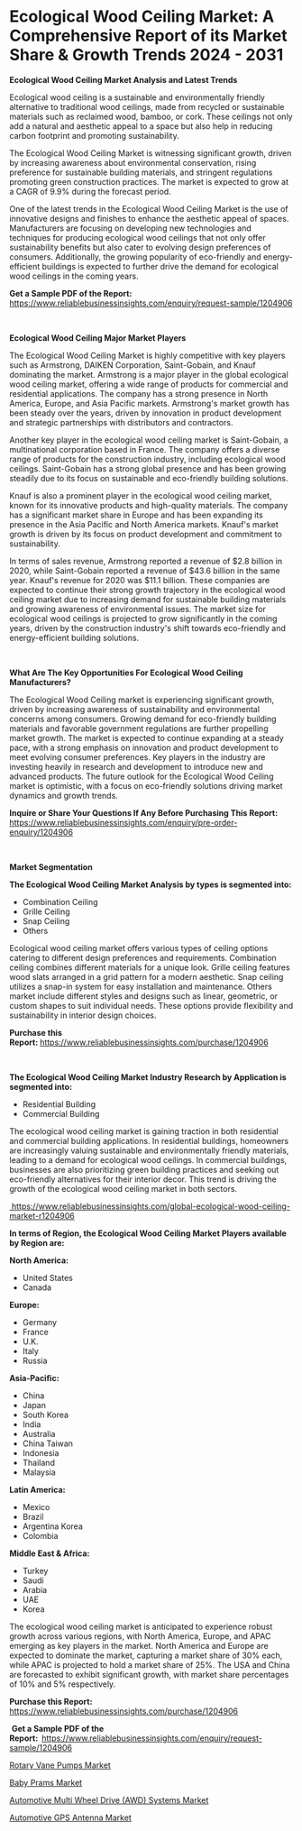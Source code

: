 <p><h1>Ecological Wood Ceiling Market: A Comprehensive Report of its Market Share & Growth Trends 2024 - 2031</h1></p><p><strong>Ecological Wood Ceiling Market Analysis and Latest Trends</strong></p>
<p><p>Ecological wood ceiling is a sustainable and environmentally friendly alternative to traditional wood ceilings, made from recycled or sustainable materials such as reclaimed wood, bamboo, or cork. These ceilings not only add a natural and aesthetic appeal to a space but also help in reducing carbon footprint and promoting sustainability.</p><p>The Ecological Wood Ceiling Market is witnessing significant growth, driven by increasing awareness about environmental conservation, rising preference for sustainable building materials, and stringent regulations promoting green construction practices. The market is expected to grow at a CAGR of 9.9% during the forecast period.</p><p>One of the latest trends in the Ecological Wood Ceiling Market is the use of innovative designs and finishes to enhance the aesthetic appeal of spaces. Manufacturers are focusing on developing new technologies and techniques for producing ecological wood ceilings that not only offer sustainability benefits but also cater to evolving design preferences of consumers. Additionally, the growing popularity of eco-friendly and energy-efficient buildings is expected to further drive the demand for ecological wood ceilings in the coming years.</p></p>
<p><strong>Get a Sample PDF of the Report:&nbsp;</strong> <a href="https://www.reliablebusinessinsights.com/enquiry/request-sample/1204906">https://www.reliablebusinessinsights.com/enquiry/request-sample/1204906</a></p>
<p>&nbsp;</p>
<p><strong>Ecological Wood Ceiling Major Market Players</strong></p>
<p><p>The Ecological Wood Ceiling Market is highly competitive with key players such as Armstrong, DAIKEN Corporation, Saint-Gobain, and Knauf dominating the market. Armstrong is a major player in the global ecological wood ceiling market, offering a wide range of products for commercial and residential applications. The company has a strong presence in North America, Europe, and Asia Pacific markets. Armstrong's market growth has been steady over the years, driven by innovation in product development and strategic partnerships with distributors and contractors.</p><p>Another key player in the ecological wood ceiling market is Saint-Gobain, a multinational corporation based in France. The company offers a diverse range of products for the construction industry, including ecological wood ceilings. Saint-Gobain has a strong global presence and has been growing steadily due to its focus on sustainable and eco-friendly building solutions.</p><p>Knauf is also a prominent player in the ecological wood ceiling market, known for its innovative products and high-quality materials. The company has a significant market share in Europe and has been expanding its presence in the Asia Pacific and North America markets. Knauf's market growth is driven by its focus on product development and commitment to sustainability.</p><p>In terms of sales revenue, Armstrong reported a revenue of $2.8 billion in 2020, while Saint-Gobain reported a revenue of $43.6 billion in the same year. Knauf's revenue for 2020 was $11.1 billion. These companies are expected to continue their strong growth trajectory in the ecological wood ceiling market due to increasing demand for sustainable building materials and growing awareness of environmental issues. The market size for ecological wood ceilings is projected to grow significantly in the coming years, driven by the construction industry's shift towards eco-friendly and energy-efficient building solutions.</p></p>
<p>&nbsp;</p>
<p><strong>What Are The Key Opportunities For Ecological Wood Ceiling Manufacturers?</strong></p>
<p><p>The Ecological Wood Ceiling market is experiencing significant growth, driven by increasing awareness of sustainability and environmental concerns among consumers. Growing demand for eco-friendly building materials and favorable government regulations are further propelling market growth. The market is expected to continue expanding at a steady pace, with a strong emphasis on innovation and product development to meet evolving consumer preferences. Key players in the industry are investing heavily in research and development to introduce new and advanced products. The future outlook for the Ecological Wood Ceiling market is optimistic, with a focus on eco-friendly solutions driving market dynamics and growth trends.</p></p>
<p><strong>Inquire or Share Your Questions If Any Before Purchasing This Report:</strong> <a href="https://www.reliablebusinessinsights.com/enquiry/pre-order-enquiry/1204906">https://www.reliablebusinessinsights.com/enquiry/pre-order-enquiry/1204906</a></p>
<p>&nbsp;</p>
<p><strong>Market Segmentation</strong></p>
<p><strong>The Ecological Wood Ceiling Market Analysis by types is segmented into:</strong></p>
<p><ul><li>Combination Ceiling</li><li>Grille Ceiling</li><li>Snap Ceiling</li><li>Others</li></ul></p>
<p><p>Ecological wood ceiling market offers various types of ceiling options catering to different design preferences and requirements. Combination ceiling combines different materials for a unique look. Grille ceiling features wood slats arranged in a grid pattern for a modern aesthetic. Snap ceiling utilizes a snap-in system for easy installation and maintenance. Others market include different styles and designs such as linear, geometric, or custom shapes to suit individual needs. These options provide flexibility and sustainability in interior design choices.</p></p>
<p><strong>Purchase this Report:&nbsp;</strong><a href="https://www.reliablebusinessinsights.com/purchase/1204906">https://www.reliablebusinessinsights.com/purchase/1204906</a></p>
<p>&nbsp;</p>
<p><strong>The Ecological Wood Ceiling Market Industry Research by Application is segmented into:</strong></p>
<p><ul><li>Residential Building</li><li>Commercial Building</li></ul></p>
<p><p>The ecological wood ceiling market is gaining traction in both residential and commercial building applications. In residential buildings, homeowners are increasingly valuing sustainable and environmentally friendly materials, leading to a demand for ecological wood ceilings. In commercial buildings, businesses are also prioritizing green building practices and seeking out eco-friendly alternatives for their interior decor. This trend is driving the growth of the ecological wood ceiling market in both sectors.</p></p>
<p><a href="https://www.reliablebusinessinsights.com/global-ecological-wood-ceiling-market-r1204906">&nbsp;https://www.reliablebusinessinsights.com/global-ecological-wood-ceiling-market-r1204906</a></p>
<p><strong>In terms of Region, the Ecological Wood Ceiling Market Players available by Region are:</strong></p>
<p>
    <p> <strong> North America: </strong>
        <ul>
            <li>United States</li>
            <li>Canada</li>
        </ul>
        </p> 
    <p> <strong> Europe: </strong>
        <ul>
            <li>Germany</li>
            <li>France</li>
            <li>U.K.</li>
            <li>Italy</li>
            <li>Russia</li>
        </ul>
        </p> 
    <p> <strong> Asia-Pacific: </strong>
        <ul>
            <li>China</li>
            <li>Japan</li>
            <li>South Korea</li>
            <li>India</li>
            <li>Australia</li>
            <li>China Taiwan</li>
            <li>Indonesia</li>
            <li>Thailand</li>
            <li>Malaysia</li>
        </ul>
        </p> 
    <p> <strong> Latin America: </strong>
        <ul>
            <li>Mexico</li>
            <li>Brazil</li>
            <li>Argentina Korea</li>
            <li>Colombia</li>
        </ul>
        </p> 
    <p> <strong> Middle East & Africa: </strong>
        <ul>
            <li>Turkey</li>
            <li>Saudi</li>
            <li>Arabia</li>
            <li>UAE</li>
            <li>Korea</li>
        </ul>
    </p>
    </p>
<p><p>The ecological wood ceiling market is anticipated to experience robust growth across various regions, with North America, Europe, and APAC emerging as key players in the market. North America and Europe are expected to dominate the market, capturing a market share of 30% each, while APAC is projected to hold a market share of 25%. The USA and China are forecasted to exhibit significant growth, with market share percentages of 10% and 5% respectively.</p></p>
<p><strong>Purchase this Report: </strong><a href="https://www.reliablebusinessinsights.com/purchase/1204906">https://www.reliablebusinessinsights.com/purchase/1204906</a></p>
<p>&nbsp;<strong>Get a Sample PDF of the Report:&nbsp;&nbsp;</strong><a href="https://www.reliablebusinessinsights.com/enquiry/request-sample/1204906">https://www.reliablebusinessinsights.com/enquiry/request-sample/1204906</a></p>
<p><strong></strong></p>
<p><p><a href="https://medium.com/@sallyselcenk46/global-rotary-vane-pumps-market-size-is-expected-to-experience-a-cagr-of-7-2-5bffaf61a385">Rotary Vane Pumps Market</a></p><p><a href="https://github.com/JosephWillisbXXgf/Market-Research-Report-List-1/blob/main/baby-prams-market.md">Baby Prams Market</a></p><p><a href="https://github.com/ORAZITOM/Market-Research-Report-List-1/blob/main/automotive-multi-wheel-drive-awd-systems-market.md">Automotive Multi Wheel Drive (AWD) Systems Market</a></p><p><a href="https://medium.com/@neilrogers69/automotive-gps-antenna-market-size-share-trends-analysis-report-by-end-use-passenger-4cc964e1e53c">Automotive GPS Antenna Market</a></p></p>